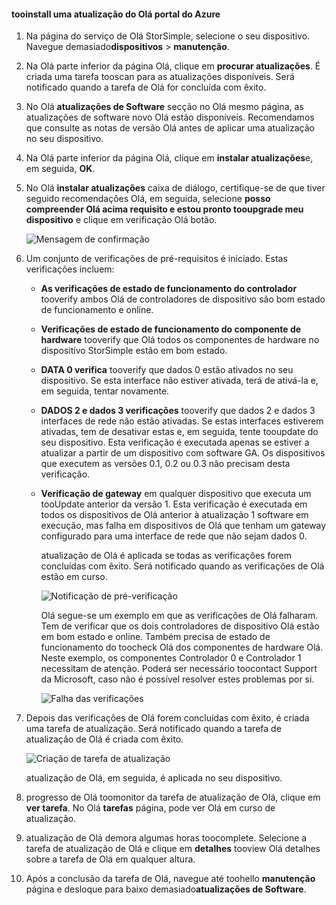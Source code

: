 <!--author=alkohli last changed: 02/06/17-->

#### <a name="tooinstall-an-update-from-hello-azure-portal"></a>tooinstall uma atualização do Olá portal do Azure

1. Na página do serviço de Olá StorSimple, selecione o seu dispositivo. Navegue demasiado**dispositivos** > **manutenção**.
2. Na Olá parte inferior da página Olá, clique em **procurar atualizações**. É criada uma tarefa tooscan para as atualizações disponíveis. Será notificado quando a tarefa de Olá for concluída com êxito.
3. No Olá **atualizações de Software** secção no Olá mesmo página, as atualizações de software novo Olá estão disponíveis. Recomendamos que consulte as notas de versão Olá antes de aplicar uma atualização no seu dispositivo.
4. Na Olá parte inferior da página Olá, clique em **instalar atualizações**e, em seguida, **OK**.
5. No Olá **instalar atualizações** caixa de diálogo, certifique-se de que tiver seguido recomendações Olá, em seguida, selecione **posso compreender Olá acima requisito e estou pronto tooupgrade meu dispositivo** e clique em verificação Olá botão.
   
    ![Mensagem de confirmação](./media/storsimple-install-update2-via-portal/InstallUpdate12_2M.png)
6. Um conjunto de verificações de pré-requisitos é iniciado. Estas verificações incluem:
   
   * **As verificações de estado de funcionamento do controlador** tooverify ambos Olá de controladores de dispositivo são bom estado de funcionamento e online.
   * **Verificações de estado de funcionamento do componente de hardware** tooverify que Olá todos os componentes de hardware no dispositivo StorSimple estão em bom estado.
   * **DATA 0 verifica** tooverify que dados 0 estão ativados no seu dispositivo. Se esta interface não estiver ativada, terá de ativá-la e, em seguida, tentar novamente.
   * **DADOS 2 e dados 3 verificações** tooverify que dados 2 e dados 3 interfaces de rede não estão ativadas. Se estas interfaces estiverem ativadas, tem de desativar estas e, em seguida, tente tooupdate do seu dispositivo. Esta verificação é executada apenas se estiver a atualizar a partir de um dispositivo com software GA. Os dispositivos que executem as versões 0.1, 0.2 ou 0.3 não precisam desta verificação.
   * **Verificação de gateway** em qualquer dispositivo que executa um tooUpdate anterior da versão 1. Esta verificação é executada em todos os dispositivos de Olá anterior à atualização 1 software em execução, mas falha em dispositivos de Olá que tenham um gateway configurado para uma interface de rede que não sejam dados 0.
     
     atualização de Olá é aplicada se todas as verificações forem concluídas com êxito. Será notificado quando as verificações de Olá estão em curso.
     
     ![Notificação de pré-verificação](./media/storsimple-install-update2-via-portal/InstallUpdate12_3M.png)
     
     Olá segue-se um exemplo em que as verificações de Olá falharam. Tem de verificar que os dois controladores de dispositivo Olá estão em bom estado e online. Também precisa de estado de funcionamento do toocheck Olá dos componentes de hardware Olá. Neste exemplo, os componentes Controlador 0 e Controlador 1 necessitam de atenção. Poderá ser necessário toocontact Support da Microsoft, caso não é possível resolver estes problemas por si.
     
       ![Falha das verificações](./media/storsimple-install-update2-via-portal/HCS_PreUpgradeChecksFailed-include.png)
7. Depois das verificações de Olá forem concluídas com êxito, é criada uma tarefa de atualização. Será notificado quando a tarefa de atualização de Olá é criada com êxito.
   
    ![Criação de tarefa de atualização](./media/storsimple-install-update2-via-portal/InstallUpdate12_44M.png)
   
    atualização de Olá, em seguida, é aplicada no seu dispositivo.
    
8. progresso de Olá toomonitor da tarefa de atualização de Olá, clique em **ver tarefa**. No Olá **tarefas** página, pode ver Olá em curso de atualização.
9. atualização de Olá demora algumas horas toocomplete. Selecione a tarefa de atualização de Olá e clique em **detalhes** tooview Olá detalhes sobre a tarefa de Olá em qualquer altura.
10. Após a conclusão da tarefa de Olá, navegue até toohello **manutenção** página e desloque para baixo demasiado**atualizações de Software**.

